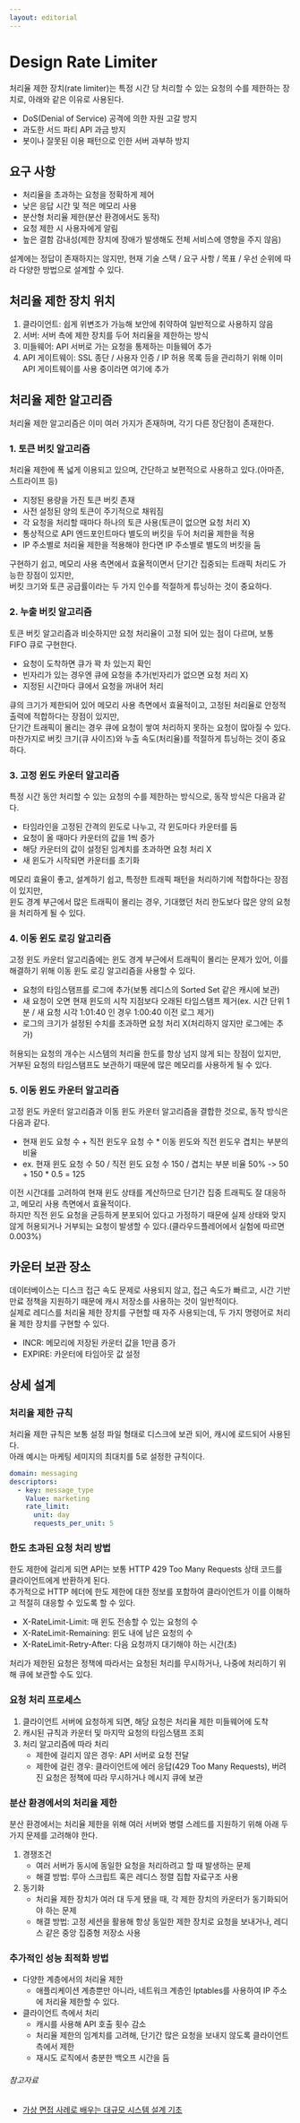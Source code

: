 ```yaml
---
layout: editorial
---
```


# Design Rate Limiter

처리율 제한 장치(rate limiter)는 특정 시간 당 처리할 수 있는 요청의 수를 제한하는 장치로, 아래와 같은 이유로 사용된다.

- DoS(Denial of Service) 공격에 의한 자원 고갈 방지
- 과도한 서드 파티 API 과금 방지
- 봇이나 잘못된 이용 패턴으로 인한 서버 과부하 방지

## 요구 사항

- 처리율을 초과하는 요청을 정확하게 제어
- 낮은 응답 시간 및 적은 메모리 사용
- 분산형 처리율 제한(분산 환경에서도 동작)
- 요청 제한 시 사용자에게 알림
- 높은 결함 감내성(제한 장치에 장애가 발생해도 전체 서비스에 영향을 주지 않음)

설계에는 정답이 존재하지는 않지만, 현재 기술 스택 / 요구 사항 / 목표 / 우선 순위에 따라 다양한 방법으로 설계할 수 있다.

## 처리율 제한 장치 위치

1. 클라이언트: 쉽게 위변조가 가능해 보안에 취약하여 일반적으로 사용하지 않음
2. 서버: 서버 측에 제한 장치를 두어 처리율을 제한하는 방식
3. 미들웨어: API 서버로 가는 요청을 통제하는 미들웨어 추가
4. API 게이트웨이: SSL 종단 / 사용자 인증 / IP 허용 목록 등을 관리하기 위해 이미 API 게이트웨이를 사용 중이라면 여기에 추가

## 처리율 제한 알고리즘

처리율 제한 알고리즘은 이미 여러 가지가 존재하며, 각기 다른 장단점이 존재한다.

### 1. 토큰 버킷 알고리즘

처리율 제한에 폭 넓게 이용되고 있으며, 간단하고 보편적으로 사용하고 있다.(아마존, 스트라이프 등)

- 지정된 용량을 가진 토큰 버킷 존재
- 사전 설정된 양의 토큰이 주기적으로 채워짐
- 각 요청을 처리할 때마다 하나의 토큰 사용(토큰이 없으면 요청 처리 X)
- 통상적으로 API 엔드포인트마다 별도의 버킷을 두어 처리율 제한을 적용
- IP 주소별로 처리율 제한을 적용해야 한다면 IP 주소별로 별도의 버킷을 둠

구현하기 쉽고, 메모리 사용 측면에서 효율적이면서 단기간 집중되는 트래픽 처리도 가능한 장점이 있지만,  
버킷 크기와 토큰 공급률이라는 두 가지 인수를 적절하게 튜닝하는 것이 중요하다.

### 2. 누출 버킷 알고리즘

토큰 버킷 알고리즘과 비슷하지만 요청 처리율이 고정 되어 있는 점이 다르며, 보통 FIFO 큐로 구현한다.

- 요청이 도착하면 큐가 꽉 차 있는지 확인
- 빈자리가 있는 경우엔 큐에 요청을 추가(빈자리가 없으면 요청 처리 X)
- 지정된 시간마다 큐에서 요청을 꺼내어 처리

큐의 크기가 제한되어 있어 메모리 사용 측면에서 효율적이고, 고정된 처리율로 안정적 출력에 적합하다는 장점이 있지만,  
단기간 트래픽이 몰리는 경우 큐에 요청이 쌓여 처리하지 못하는 요청이 많아질 수 있다.  
마찬가지로 버킷 크기(큐 사이즈)와 누출 속도(처리율)를 적절하게 튜닝하는 것이 중요하다.

### 3. 고정 윈도 카운터 알고리즘

특정 시간 동안 처리할 수 있는 요청의 수를 제한하는 방식으로, 동작 방식은 다음과 같다.

- 타임라인을 고정된 간격의 윈도로 나누고, 각 윈도마다 카운터를 둠
- 요청이 올 때마다 카운터의 값을 1씩 증가
- 해당 카운터의 값이 설정된 임계치를 초과하면 요청 처리 X
- 새 윈도가 시작되면 카운터를 초기화

메모리 효율이 좋고, 설계하기 쉽고, 특정한 트래픽 패턴을 처리하기에 적합하다는 장점이 있지만,  
윈도 경계 부근에서 많은 트래픽이 몰리는 경우, 기대했던 처리 한도보다 많은 양의 요청을 처리하게 될 수 있다.

### 4. 이동 윈도 로깅 알고리즘

고정 윈도 카운터 알고리즘에는 윈도 경계 부근에서 트래픽이 몰리는 문제가 있어, 이를 해결하기 위해 이동 윈도 로깅 알고리즘을 사용할 수 있다.

- 요청의 타임스탬프를 로그에 추가(보통 레디스의 Sorted Set 같은 캐시에 보관)
- 새 요청이 오면 현재 윈도의 시작 지점보다 오래된 타임스탬프 제거(ex. 시간 단위 1분 / 새 요청 시각 1:01:40 인 경우 1:00:40 이전 로그 제거)
- 로그의 크기가 설정된 수치를 초과하면 요청 처리 X(처리하지 않지만 로그에는 추가)

허용되는 요청의 개수는 시스템의 처리율 한도를 항상 넘지 않게 되는 장점이 있지만,  
거부된 요청의 타임스탬프도 보관하기 때문에 많은 메모리를 사용하게 될 수 있다.

### 5. 이동 윈도 카운터 알고리즘

고정 윈도 카운터 알고리즘과 이동 윈도 카운터 알고리즘을 결합한 것으로, 동작 방식은 다음과 같다.

- 현재 윈도 요청 수 + 직전 윈도우 요청 수 * 이동 윈도와 직전 윈도우 겹치는 부분의 비율
- ex. 현재 윈도 요청 수 50 / 직전 윈도 요청 수 150 / 겹치는 부분 비율 50% -> 50 + 150 * 0.5 = 125

이전 시간대를 고려하여 현재 윈도 상태를 계산하므로 단기간 집중 트래픽도 잘 대응하고, 메모리 사용 측면에서 효율적이다.  
하지만 직전 윈도 요청을 균등하게 분포되어 있다고 가정하기 때문에 실제 상태와 맞지 않게 허용되거나 거부되는 요청이 발생할 수 있다.(클라우드플레어에서 실험에 따르면 0.003%)

## 카운터 보관 장소

데이터베이스는 디스크 접근 속도 문제로 사용되지 않고, 접근 속도가 빠르고, 시간 기반 만료 정책을 지원하기 때문에 캐시 저장소를 사용하는 것이 일반적이다.  
실제로 레디스를 처리율 제한 장치를 구현할 때 자주 사용되는데, 두 가지 명령어로 처리율 제한 장치를 구현할 수 있다.

- INCR: 메모리에 저장된 카운터 값을 1만큼 증가
- EXPIRE: 카운터에 타임아웃 값 설정

## 상세 설계

### 처리율 제한 규칙

처리율 제한 규칙은 보통 설정 파일 형태로 디스크에 보관 되어, 캐시에 로드되어 사용된다.  
아래 예시는 마케팅 세미지의 최대치를 5로 설정한 규칙이다.

```yaml
domain: messaging
descriptors:
  - key: message_type
    Value: marketing
    rate_limit:
      unit: day
      requests_per_unit: 5
```

### 한도 초과된 요청 처리 방법

한도 제한에 걸리게 되면 API는 보통 HTTP 429 Too Many Requests 상태 코드를 클라이언트에게 반환하게 된다.  
추가적으로 HTTP 헤더에 한도 제한에 대한 정보를 포함하여 클라이언트가 이를 이해하고 적절히 대응할 수 있도록 할 수 있다.

- X-RateLimit-Limit: 매 윈도 전송할 수 있는 요청의 수
- X-RateLimit-Remaining: 윈도 내에 남은 요청의 수
- X-RateLimit-Retry-After: 다음 요청까지 대기해야 하는 시간(초)

처리가 제한된 요청은 정책에 따라서는 요청된 처리를 무시하거나, 나중에 처리하기 위해 큐에 보관할 수도 있다.

### 요청 처리 프로세스

1. 클라이언트 서버에 요청하게 되면, 해당 요청은 처리율 제한 미들웨어에 도착
2. 캐시된 규칙과 카운터 및 마지막 요청의 타임스탬프 조회
3. 처리 알고리즘에 따라 처리
    - 제한에 걸리지 않은 경우: API 서버로 요청 전달
    - 제한에 걸린 경우: 클라이언트에 에러 응답(429 Too Many Requests), 버려진 요청은 정책에 따라 무시하거나 메시지 큐에 보관

### 분산 환경에서의 처리율 제한

분산 환경에서는 처리율 제한을 위해 여러 서버와 병렬 스레드를 지원하기 위해 아래 두 가지 문제를 고려해야 한다.

1. 경쟁조건
    - 여러 서버가 동시에 동일한 요청을 처리하려고 할 때 발생하는 문제
    - 해결 방법: 루아 스크립트 혹은 레디스 정렬 집합 자료구조 사용
2. 동기화
    - 처리율 제한 장치가 여러 대 두게 됐을 때, 각 제한 장치의 카운터가 동기화되어야 하는 문제
    - 해결 방법: 고정 세션을 활용해 항상 동일한 제한 장치로 요청을 보내거나, 레디스 같은 중앙 집중형 저장소 사용

### 추가적인 성능 최적화 방법

- 다양한 계층에서의 처리율 제한
    - 애플리케이션 계층뿐만 아니라, 네트워크 계층인 Iptables를 사용하여 IP 주소에 처리율 제한할 수 있다.
- 클라이언트 측에서 처리
    - 캐시를 사용해 API 호출 횟수 감소
    - 처리율 제한의 임계치를 고려해, 단기간 많은 요청을 보내지 않도록 클라이언트 측에서 제한
    - 재시도 로직에서 충분한 백오프 시간을 둠

###### 참고자료

- [가상 면접 사례로 배우는 대규모 시스템 설계 기초](https://www.nl.go.kr/seoji/contents/S80100000000.do?schM=intgr_detail_view_isbn&page=1&pageUnit=10&schType=simple&schStr=%EA%B0%80%EC%83%81+%EB%A9%B4%EC%A0%91+%EC%82%AC%EB%A1%80%EB%A1%9C+%EB%B0%B0%EC%9A%B0%EB%8A%94+%EB%8C%80%EA%B7%9C%EB%AA%A8&isbn=9788966263240&cipId=228421467%2C)

